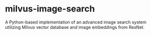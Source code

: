 # milvus-image-search
A Python-based implementation of an advanced image search system utilizing Milvus vector database and image embeddings from ResNet.
